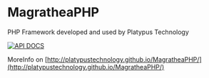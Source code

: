 # MagratheaPHP
PHP Framework developed and used by Platypus Technology

[![API DOCS](http://apigenerator.org/badge.png)](http://platypustechnology.github.io/MagratheaPHP/)

MoreInfo on [http://platypustechnology.github.io/MagratheaPHP/](http://platypustechnology.github.io/MagratheaPHP/)

